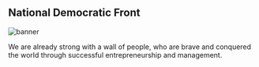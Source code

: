 ## National Democratic Front 

![banner](https://user-images.githubusercontent.com/66930150/180667420-ba4248ea-9469-48f6-a031-8b8bb5d69f52.jpg)

We are already strong with a wall of people, who are brave and conquered the world through successful entrepreneurship and management.
